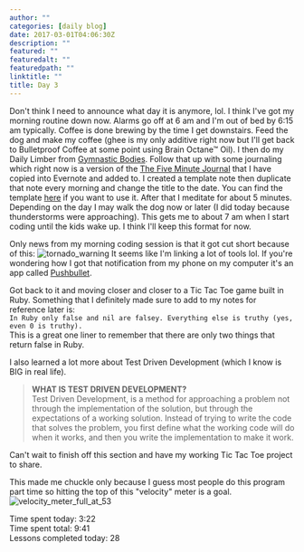```yaml
---
author: ""
categories: [daily blog]
date: 2017-03-01T04:06:30Z
description: ""
featured: ""
featuredalt: ""
featuredpath: ""
linktitle: ""
title: Day 3
---
```



Don't think I need to announce what day it is anymore, lol. I think I've got my morning routine down now. Alarms go off at 6 am and I'm out of bed by 6:15 am typically. Coffee is done brewing by the time I get downstairs. Feed the dog and make my coffee (ghee is my only additive right now but I'll get back to Bulletproof Coffee at some point using Brain Octane™ Oil). I then do my Daily Limber from [Gymnastic Bodies][1]. Follow that up with some journaling which right now is a version of the [The Five Minute Journal][2] that I have copied into Evernote and added to. I created a template note then duplicate that note every morning and change the title to the date. You can find the template [here][3] if you want to use it. After that I meditate for about 5 minutes. Depending on the day I may walk the dog now or later (I did today because thunderstorms were approaching). This gets me to about 7 am when I start coding until the kids wake up. I think I'll keep this format for now.

Only news from my morning coding session is that it got cut short because of this:
![tornado_warning][4]
It seems like I'm linking a lot of tools lol. If you're wondering how I got that notification from my phone on my computer it's an app called [Pushbullet][5].

Got back to it and moving closer and closer to a Tic Tac Toe game built in Ruby. Something that I definitely made sure to add to my notes for reference later is:  
`In Ruby only false and nil are falsey. Everything else is truthy (yes, even 0 is truthy).`  
This is a great one liner to remember that there are only two things that return false in Ruby.

I also learned a lot more about Test Driven Development (which I know is BIG in real life).

> **WHAT IS TEST DRIVEN DEVELOPMENT?**  
> Test Driven Development, is a method for approaching a problem not through the implementation of the solution, but through the expectations of a working solution. Instead of trying to write the code that solves the problem, you first define what the working code will do when it works, and then you write the implementation to make it work.

Can't wait to finish off this section and have my working Tic Tac Toe project to share.

This made me chuckle only because I guess most people do this program part time so hitting the top of this "velocity" meter is a goal.  
![velocity_meter_full_at_53][6]

Time spent today: 3:22  
Time spent total: 9:41  
Lessons completed today: 28


  [1]: https://www.gymnasticbodies.com/
  [2]: https://www.intelligentchange.com/products/the-five-minute-journal
  [3]: http://www.evernote.com/l/ACLTHi8AYQpNBYxuRLXm_Vp17gMmKMe8uFQ/
  [4]: https://res.cloudinary.com/sethalexander/v1488376710/qzilbczyh7jalznnsaun
  [5]: https://www.pushbullet.com/
  [6]: https://res.cloudinary.com/sethalexander/image/upload/c_scale,q_100,w_168/v1488427362/mppqy8adfj9bqfszyajf.jpg
